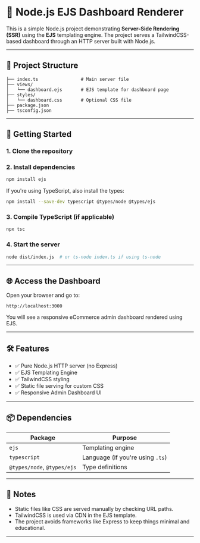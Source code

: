 
# 🧩 Node.js EJS Dashboard Renderer

This is a simple Node.js project demonstrating **Server-Side Rendering (SSR)** using the **EJS** templating engine. The project serves a TailwindCSS-based dashboard through an HTTP server built with Node.js.

---

## 📁 Project Structure

```
├── index.ts                # Main server file
├── views/
│   └── dashboard.ejs       # EJS template for dashboard page
├── styles/
│   └── dashboard.css       # Optional CSS file
├── package.json
├── tsconfig.json
```

---

## 🚀 Getting Started

### 1. Clone the repository

### 2. Install dependencies

```bash
npm install ejs
```

If you're using TypeScript, also install the types:

```bash
npm install --save-dev typescript @types/node @types/ejs
```

### 3. Compile TypeScript (if applicable)

```bash
npx tsc
```

### 4. Start the server

```bash
node dist/index.js  # or ts-node index.ts if using ts-node
```

---

## 🌐 Access the Dashboard

Open your browser and go to:

```
http://localhost:3000
```

You will see a responsive eCommerce admin dashboard rendered using EJS.

---

## 🛠 Features

- ✅ Pure Node.js HTTP server (no Express)
- ✅ EJS Templating Engine
- ✅ TailwindCSS styling
- ✅ Static file serving for custom CSS
- ✅ Responsive Admin Dashboard UI

---

## 📦 Dependencies

| Package | Purpose |
|--------|---------|
| `ejs` | Templating engine |
| `typescript` | Language (if you're using `.ts`) |
| `@types/node`, `@types/ejs` | Type definitions |

---

## 📌 Notes

- Static files like CSS are served manually by checking URL paths.
- TailwindCSS is used via CDN in the EJS template.
- The project avoids frameworks like Express to keep things minimal and educational.

---
